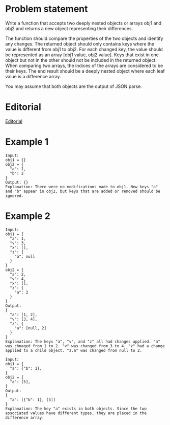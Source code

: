 # Problem statement

Write a function that accepts two deeply nested objects or arrays obj1 and obj2 and returns a new object representing their differences.

The function should compare the properties of the two objects and identify any changes. The returned object should only contains keys where the value is different from obj1 to obj2. For each changed key, the value should be represented as an array [obj1 value, obj2 value]. Keys that exist in one object but not in the other should not be included in the returned object. When comparing two arrays, the indices of the arrays are considered to be their keys. The end result should be a deeply nested object where each leaf value is a difference array.

You may assume that both objects are the output of JSON.parse.

# Editorial

[Editorial](https://leetcode.com/problems/differences-between-two-objects/editorial/?utm_campaign=DailyD20&utm_medium=Email&utm_source=Daily&gio_link_id=j9yDnYro)

# Example 1

```JS
Input:
obj1 = {}
obj2 = {
  "a": 1,
  "b": 2
}
Output: {}
Explanation: There were no modifications made to obj1. New keys "a" and "b" appear in obj2, but keys that are added or removed should be ignored.

```

# Example 2

```JS
Input:
obj1 = {
  "a": 1,
  "v": 3,
  "x": [],
  "z": {
    "a": null
  }
}
obj2 = {
  "a": 2,
  "v": 4,
  "x": [],
  "z": {
    "a": 2
  }
}
Output:
{
  "a": [1, 2],
  "v": [3, 4],
  "z": {
    "a": [null, 2]
  }
}
Explanation: The keys "a", "v", and "z" all had changes applied. "a" was chnaged from 1 to 2. "v" was changed from 3 to 4. "z" had a change applied to a child object. "z.a" was changed from null to 2.

```

```JS
Input:
obj1 = {
  "a": {"b": 1},
}
obj2 = {
  "a": [5],
}
Output:
{
  "a": [{"b": 1}, [5]]
}
Explanation: The key "a" exists in both objects. Since the two associated values have different types, they are placed in the difference array.
```
